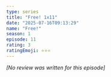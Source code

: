 ```yaml
---
type: series
title: "Free! 1x11"
date: "2025-07-16T09:13:29"
name: "Free!"
season: 1
episode: 11
rating: 3
ratingEmoji: ⭐️⭐️⭐️
---
```


*[No review was written for this episode]*
